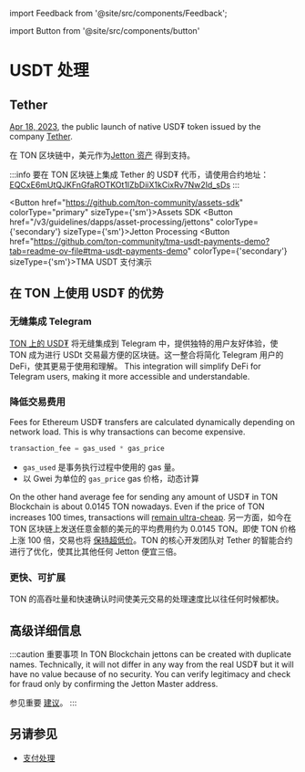 import Feedback from '@site/src/components/Feedback';

import Button from '@site/src/components/button'

# USDT 处理

## Tether

[Apr 18, 2023](https://t.me/toncoin/824), the public launch of native USD₮ token issued by the company <a href="https://tether.to/en/" target="_blank">Tether</a>.

在 TON 区块链中，美元作为[Jetton 资产](/v3/guidelines/dapps/asset-processing/jettons) 得到支持。

:::info
要在 TON 区块链上集成 Tether 的 USD₮ 代币，请使用合约地址：
[EQCxE6mUtQJKFnGfaROTKOt1lZbDiiX1kCixRv7Nw2Id_sDs](https://tonviewer.com/EQCxE6mUtQJKFnGfaROTKOt1lZbDiiX1kCixRv7Nw2Id_sDs?section=jetton)
:::

<Button href="https://github.com/ton-community/assets-sdk" colorType="primary" sizeType={'sm'}>Assets SDK</Button>
<Button href="/v3/guidelines/dapps/asset-processing/jettons" colorType={'secondary'} sizeType={'sm'}>Jetton Processing</Button>
<Button href="https://github.com/ton-community/tma-usdt-payments-demo?tab=readme-ov-file#tma-usdt-payments-demo" colorType={'secondary'} sizeType={'sm'}>TMA USDT 支付演示</Button>

## 在 TON 上使用 USD₮ 的优势

### 无缝集成 Telegram

[TON 上的 USD₮](https://ton.org/borderless) 将无缝集成到 Telegram 中，提供独特的用户友好体验，使 TON 成为进行 USDt 交易最方便的区块链。这一整合将简化 Telegram 用户的 DeFi，使其更易于使用和理解。 This integration will simplify DeFi for Telegram users, making it more accessible and understandable.

### 降低交易费用

Fees for Ethereum USD₮ transfers are calculated dynamically depending on network load. This is why transactions can become expensive.

 ```cpp
 transaction_fee = gas_used * gas_price
 ```

- `gas_used` 是事务执行过程中使用的 gas 量。
- 以 Gwei 为单位的 `gas_price`  gas 价格，动态计算

On the other hand average fee for sending any amount of USD₮ in TON Blockchain is about 0.0145 TON nowadays. Even if the price of TON increases 100 times, transactions will [remain ultra-cheap](/v3/documentation/smart-contracts/transaction-fees/fees#average-transaction-cost). 另一方面，如今在 TON 区块链上发送任意金额的美元的平均费用约为 0.0145 TON。即使 TON 价格上涨 100 倍，交易也将 [保持超低价](/v3/documentation/smart-contracts/transaction-fees/fees#average-transaction-cost)。TON 的核心开发团队对 Tether 的智能合约进行了优化，使其比其他任何 Jetton 便宜三倍。

### 更快、可扩展

TON 的高吞吐量和快速确认时间使美元交易的处理速度比以往任何时候都快。

## 高级详细信息

:::caution 重要事项
In TON Blockchain jettons can be created with duplicate names. Technically, it will not differ in any way from the real USD₮ but it will have no value because of no security. You can verify legitimacy and check for fraud only by confirming the Jetton Master address.

参见重要 [建议](/v3/guidelines/dapps/asset-processing/jettons)。
:::

## 另请参见

- [支付处理](/v3/guidelines/dapps/asset-processing/payments-processing)

<Feedback />

